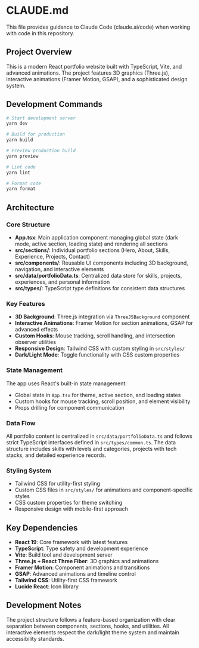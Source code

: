# CLAUDE.md

This file provides guidance to Claude Code (claude.ai/code) when working with code in this repository.

## Project Overview

This is a modern React portfolio website built with TypeScript, Vite, and advanced animations. The project features 3D graphics (Three.js), interactive animations (Framer Motion, GSAP), and a sophisticated design system.

## Development Commands

```bash
# Start development server
yarn dev

# Build for production
yarn build

# Preview production build
yarn preview

# Lint code
yarn lint

# Format code
yarn format
```

## Architecture

### Core Structure
- **App.tsx**: Main application component managing global state (dark mode, active section, loading state) and rendering all sections
- **src/sections/**: Individual portfolio sections (Hero, About, Skills, Experience, Projects, Contact)
- **src/components/**: Reusable UI components including 3D background, navigation, and interactive elements
- **src/data/portfolioData.ts**: Centralized data store for skills, projects, experiences, and personal information
- **src/types/**: TypeScript type definitions for consistent data structures

### Key Features
- **3D Background**: Three.js integration via `ThreeJSBackground` component
- **Interactive Animations**: Framer Motion for section animations, GSAP for advanced effects
- **Custom Hooks**: Mouse tracking, scroll handling, and intersection observer utilities
- **Responsive Design**: Tailwind CSS with custom styling in `src/styles/`
- **Dark/Light Mode**: Toggle functionality with CSS custom properties

### State Management
The app uses React's built-in state management:
- Global state in `App.tsx` for theme, active section, and loading states
- Custom hooks for mouse tracking, scroll position, and element visibility
- Props drilling for component communication

### Data Flow
All portfolio content is centralized in `src/data/portfolioData.ts` and follows strict TypeScript interfaces defined in `src/types/common.ts`. The data structure includes skills with levels and categories, projects with tech stacks, and detailed experience records.

### Styling System
- Tailwind CSS for utility-first styling
- Custom CSS files in `src/styles/` for animations and component-specific styles
- CSS custom properties for theme switching
- Responsive design with mobile-first approach

## Key Dependencies

- **React 19**: Core framework with latest features
- **TypeScript**: Type safety and development experience
- **Vite**: Build tool and development server
- **Three.js + React Three Fiber**: 3D graphics and animations
- **Framer Motion**: Component animations and transitions
- **GSAP**: Advanced animations and timeline control
- **Tailwind CSS**: Utility-first CSS framework
- **Lucide React**: Icon library

## Development Notes

The project structure follows a feature-based organization with clear separation between components, sections, hooks, and utilities. All interactive elements respect the dark/light theme system and maintain accessibility standards.